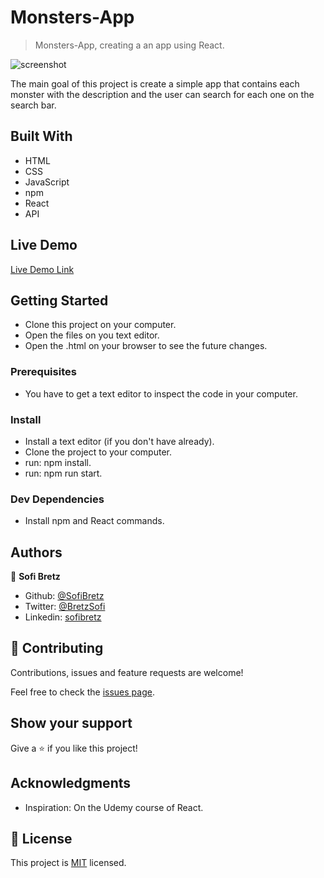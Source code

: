 # Monsters-App

> Monsters-App, creating a an app using React.

![screenshot](https://i.imgur.com/Af4r0PL.png)

The main goal of this project is create a simple app that contains each monster with the description and the user can search for each one on the search bar.

## Built With

- HTML
- CSS
- JavaScript
- npm
- React
- API

## Live Demo

[Live Demo Link]()

## Getting Started

- Clone this project on your computer.
- Open the files on you text editor.
- Open the .html on your browser to see the future changes.

### Prerequisites

- You have to get a text editor to inspect the code in your computer.

### Install

- Install a text editor (if you don't have already).
- Clone the project to your computer.
- run: npm install.
- run: npm run start.

### Dev Dependencies

- Install npm and React commands.

## Authors

👤 **Sofi Bretz**

- Github: [@SofiBretz](https://github.com/SofiBretz)
- Twitter: [@BretzSofi](https://twitter.com/BretzSofi)
- Linkedin: [sofibretz](https://www.linkedin.com/in/sofibretz/)

## 🤝 Contributing

Contributions, issues and feature requests are welcome!

Feel free to check the [issues page](issues/).

## Show your support

Give a ⭐️ if you like this project!

## Acknowledgments

- Inspiration: On the Udemy course of React. 

## 📝 License

This project is [MIT](lic.url) licensed.

